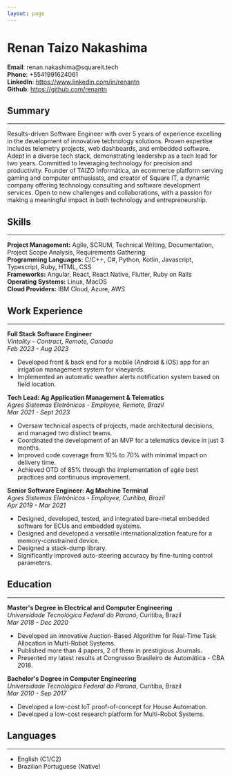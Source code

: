 ```yaml
---
layout: page
---
```

# Renan Taizo Nakashima

<div style="display: flex; flex-direction: column">
  <span><strong>Email</strong>: renan.nakashima@squareit.tech</span>
  <span><strong>Phone</strong>: +5541991624061</span>
  <span><strong>LinkedIn</strong>: <a href="https://www.linkedin.com/in/renantn">https://www.linkedin.com/in/renantn</a></span>
  <span><strong>Github</strong>: <a href="https://github.com/renantn">https://github.com/renantn</a></span>
</div>

## Summary
---
Results-driven Software Engineer with over 5 years of experience excelling in the development of innovative technology solutions. Proven expertise includes telemetry projects, web dashboards, and embedded software. Adept in a diverse tech stack, demonstrating leadership as a tech lead for two years. Committed to leveraging technology for precision and productivity. Founder of TAIZO Informática, an ecommerce platform serving gaming and computer enthusiasts, and creator of Square IT, a dynamic company offering technology consulting and software development services. Open to new challenges and collaborations, with a passion for making a meaningful impact in both technology and entrepreneurship.


## Skills
---

**Project Management:** Agile, SCRUM, Technical Writing, Documentation, Project Scope Analysis, Requirements Gathering<br/>
**Programming Languages:** C/C++, C#, Python, Kotlin, Javascript, Typescript, Ruby, HTML, CSS<br/>
**Frameworks:** Angular, React, React Native, Flutter, Ruby on Rails<br/>
**Operating Systems:** Linux, MacOS <br/>
**Cloud Providers:** IBM Cloud, Azure, AWS

## Work Experience
---

**Full Stack Software Engineer**<br/>
*Vintality - Contract, Remote, Canada*<br/>
*Feb 2023 - Aug 2023*
  - Developed front & back end for a mobile (Android & iOS) app for an irrigation management system for vineyards.
  - Implemented an automatic weather alerts notification system based on field location.

**Tech Lead: Ag Application Management & Telematics**<br/>
*Agres Sistemas Eletrônicos - Employee, Remote, Brazil*<br/>
*Mar 2021 - Sept 2023*
  - Oversaw technical aspects of projects, made architectural decisions, and managed two distinct teams.
  - Coordinated the development of an MVP for a telematics device in just 3 months.
  - Improved code coverage from 10% to 70% with minimal impact on delivery time.
  - Achieved OTD of 85% through the implementation of agile best practices and continuous improvement.

**Senior Software Engineer: Ag Machine Terminal**<br/>
*Agres Sistemas Eletrônicos - Employee, Curitiba, Brazil*<br/>
*Apr 2019 - Mar 2021*

- Designed, developed, tested, and integrated bare-metal embedded software for ECUs and embedded systems.
- Designed and developed a versatile internationalization feature for a memory-constrained device.
- Designed a stack-dump library.
- Significantly improved auto-steering accuracy by fine-tuning control parameters.

## Education
---

**Master's Degree in Electrical and Computer Engineering**<br/>
*Universidade Tecnológica Federal do Paraná*, Curitiba, Brazil<br/>
*Mar 2018 - Dec 2020*

- Developed an innovative Auction-Based Algorithm for Real-Time Task Allocation in Multi-Robot Systems.
- Published more than 4 papers, 2 of them in prestigious Journals.
- Presented my latest results at Congresso Brasileiro de Automática - CBA 2018.

**Bachelor's Degree in Computer Engineering**<br/>
*Universidade Tecnológica Federal do Paraná*, Curitiba, Brazil<br/>
*Mar 2010 - Sep 2017*

- Developed a low-cost IoT proof-of-concept for House Automation.
- Developed a low-cost research platform for Multi-Robot Systems.


## Languages
---
- English (C1/C2)
- Brazilian Portuguese (Native)
